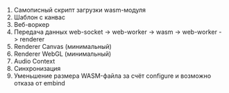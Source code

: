 1. Самописный скрипт загрузки wasm-модуля
2. Шаблон с канвас
3. Веб-воркер
4. Передача данных web-socket -> web-worker -> wasm -> web-worker -> renderer
5. Renderer Canvas (минимальный)
6. Renderer WebGL (минимальный)
7. Audio Context
8. Синхронизация
9. Уменьшение размера WASM-файла за счёт configure и возможно отказа от embind
